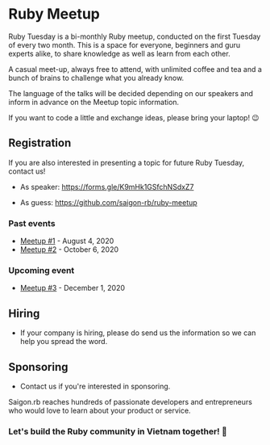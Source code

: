 # Ruby Meetup

Ruby Tuesday is a bi-monthly Ruby meetup, conducted on the first Tuesday of every two month. This is a space for everyone, beginners and guru experts alike, to share knowledge as well as learn from each other. 

A casual meet-up, always free to attend, with unlimited coffee and tea and a bunch of brains to challenge what you already know.

The language of the talks will be decided depending on our speakers and inform in advance on the Meetup topic information.

If you want to code a little and exchange ideas, please bring your laptop! 😉

## Registration
If you are also interested in presenting a topic for future Ruby Tuesday, contact us!

- As speaker: https://forms.gle/K9mHk1GSfchNSdxZ7

- As guess: https://github.com/saigon-rb/ruby-meetup 

### Past events
- [Meetup #1](https://github.com/saigon-rb/ruby-meetup/issues?q=milestone%3A%22Meetup+%231%22) - August 4, 2020
- [Meetup #2](https://github.com/saigon-rb/ruby-meetup/issues?q=milestone%3A%22Meetup+%232%22) - October 6, 2020

### Upcoming event
- [Meetup #3](https://www.meetup.com/saigon-rb/events/271642096/) - December 1, 2020

## Hiring
- If your company is hiring, please do send us the information so we can help you spread the word.

## Sponsoring
- Contact us if you're interested in sponsoring. 

Saigon.rb reaches hundreds of passionate developers and entrepreneurs who would love to learn about your product or service.

### Let's build the Ruby community in Vietnam together! 🤝
